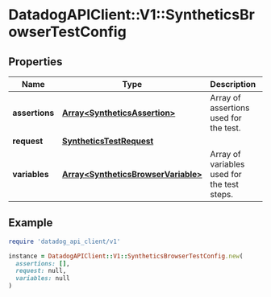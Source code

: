 # DatadogAPIClient::V1::SyntheticsBrowserTestConfig

## Properties

| Name | Type | Description | Notes |
| ---- | ---- | ----------- | ----- |
| **assertions** | [**Array&lt;SyntheticsAssertion&gt;**](SyntheticsAssertion.md) | Array of assertions used for the test. |  |
| **request** | [**SyntheticsTestRequest**](SyntheticsTestRequest.md) |  |  |
| **variables** | [**Array&lt;SyntheticsBrowserVariable&gt;**](SyntheticsBrowserVariable.md) | Array of variables used for the test steps. | [optional] |

## Example

```ruby
require 'datadog_api_client/v1'

instance = DatadogAPIClient::V1::SyntheticsBrowserTestConfig.new(
  assertions: [],
  request: null,
  variables: null
)
```

